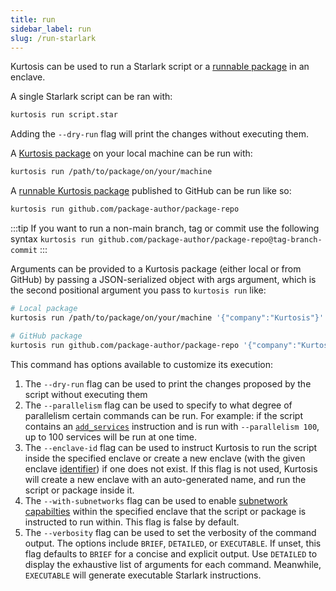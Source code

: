 ```yaml
---
title: run
sidebar_label: run
slug: /run-starlark
---
```


Kurtosis can be used to run a Starlark script or a [runnable package](../packages.md) in an enclave. 

A single Starlark script can be ran with:

```bash
kurtosis run script.star
```

Adding the `--dry-run` flag will print the changes without executing them. 

A [Kurtosis package](../packages.md) on your local machine can be run with:

```bash
kurtosis run /path/to/package/on/your/machine
```

A [runnable Kurtosis package](../packages.md) published to GitHub can be run like so:

```bash
kurtosis run github.com/package-author/package-repo
```

:::tip
If you want to run a non-main branch, tag or commit use the following syntax
`kurtosis run github.com/package-author/package-repo@tag-branch-commit`
:::

Arguments can be provided to a Kurtosis package (either local or from GitHub) by passing a JSON-serialized object with args argument, which is the second positional argument you pass to `kurtosis run` like:

```bash
# Local package
kurtosis run /path/to/package/on/your/machine '{"company":"Kurtosis"}'

# GitHub package
kurtosis run github.com/package-author/package-repo '{"company":"Kurtosis"}'
```

This command has options available to customize its execution:

1. The `--dry-run` flag can be used to print the changes proposed by the script without executing them
1. The `--parallelism` flag can be used to specify to what degree of parallelism certain commands can be run. For example: if the script contains an [`add_services`][add-services-reference] instruction and is run with `--parallelism 100`, up to 100 services will be run at one time.
1. The `--enclave-id` flag can be used to instruct Kurtosis to run the script inside the specified enclave or create a new enclave (with the given enclave [identifier](../resource-identifier.md)) if one does not exist. If this flag is not used, Kurtosis will create a new enclave with an auto-generated name, and run the script or package inside it.
1. The `--with-subnetworks` flag can be used to enable [subnetwork capabilties](../subnetworks.md) within the specified enclave that the script or package is instructed to run within. This flag is false by default.
1. The `--verbosity` flag can be used to set the verbosity of the command output. The options include `BRIEF`, `DETAILED`, or `EXECUTABLE`. If unset, this flag defaults to `BRIEF` for a concise and explicit output. Use `DETAILED` to display the exhaustive list of arguments for each command. Meanwhile, `EXECUTABLE` will generate executable Starlark instructions. 

<!--------------------------------------- ONLY LINKS BELOW HERE -------------------------------->
[add-services-reference]: ../../starlark-reference/plan.md#add-services
